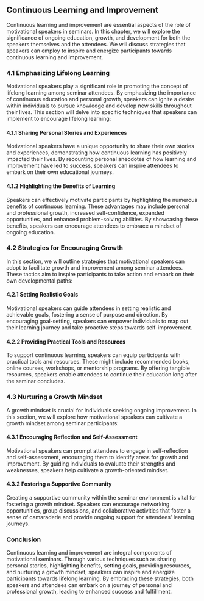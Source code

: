 Continuous Learning and Improvement
----------------------------------------------

Continuous learning and improvement are essential aspects of the role of motivational speakers in seminars. In this chapter, we will explore the significance of ongoing education, growth, and development for both the speakers themselves and the attendees. We will discuss strategies that speakers can employ to inspire and energize participants towards continuous learning and improvement.

### 4.1 Emphasizing Lifelong Learning

Motivational speakers play a significant role in promoting the concept of lifelong learning among seminar attendees. By emphasizing the importance of continuous education and personal growth, speakers can ignite a desire within individuals to pursue knowledge and develop new skills throughout their lives. This section will delve into specific techniques that speakers can implement to encourage lifelong learning:

#### 4.1.1 Sharing Personal Stories and Experiences

Motivational speakers have a unique opportunity to share their own stories and experiences, demonstrating how continuous learning has positively impacted their lives. By recounting personal anecdotes of how learning and improvement have led to success, speakers can inspire attendees to embark on their own educational journeys.

#### 4.1.2 Highlighting the Benefits of Learning

Speakers can effectively motivate participants by highlighting the numerous benefits of continuous learning. These advantages may include personal and professional growth, increased self-confidence, expanded opportunities, and enhanced problem-solving abilities. By showcasing these benefits, speakers can encourage attendees to embrace a mindset of ongoing education.

### 4.2 Strategies for Encouraging Growth

In this section, we will outline strategies that motivational speakers can adopt to facilitate growth and improvement among seminar attendees. These tactics aim to inspire participants to take action and embark on their own developmental paths:

#### 4.2.1 Setting Realistic Goals

Motivational speakers can guide attendees in setting realistic and achievable goals, fostering a sense of purpose and direction. By encouraging goal-setting, speakers can empower individuals to map out their learning journey and take proactive steps towards self-improvement.

#### 4.2.2 Providing Practical Tools and Resources

To support continuous learning, speakers can equip participants with practical tools and resources. These might include recommended books, online courses, workshops, or mentorship programs. By offering tangible resources, speakers enable attendees to continue their education long after the seminar concludes.

### 4.3 Nurturing a Growth Mindset

A growth mindset is crucial for individuals seeking ongoing improvement. In this section, we will explore how motivational speakers can cultivate a growth mindset among seminar participants:

#### 4.3.1 Encouraging Reflection and Self-Assessment

Motivational speakers can prompt attendees to engage in self-reflection and self-assessment, encouraging them to identify areas for growth and improvement. By guiding individuals to evaluate their strengths and weaknesses, speakers help cultivate a growth-oriented mindset.

#### 4.3.2 Fostering a Supportive Community

Creating a supportive community within the seminar environment is vital for fostering a growth mindset. Speakers can encourage networking opportunities, group discussions, and collaborative activities that foster a sense of camaraderie and provide ongoing support for attendees' learning journeys.

### Conclusion

Continuous learning and improvement are integral components of motivational seminars. Through various techniques such as sharing personal stories, highlighting benefits, setting goals, providing resources, and nurturing a growth mindset, speakers can inspire and energize participants towards lifelong learning. By embracing these strategies, both speakers and attendees can embark on a journey of personal and professional growth, leading to enhanced success and fulfillment.
